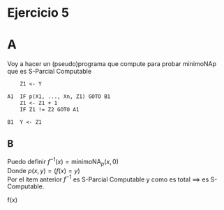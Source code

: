 # Ejercicio 5

# A

Voy a hacer un (pseudo)programa que compute para probar minimoNAp que es S-Parcial Computable

```txt
    Z1 <- Y

A1  IF p(X1, ..., Xn, Z1) GOTO B1
    Z1 <- Z1 + 1
    IF Z1 != Z2 GOTO A1

B1  Y <- Z1
```

## B

Puedo definir $f^{-1}(x)= \text{minimoNA}_p (x, 0)$  
Donde $p(x,y)= (f(x)=y)$  
Por el item anterior $f^{-1}$ es S-Parcial Computable y como es total $\implies$ es S-Computable.

f(x)
